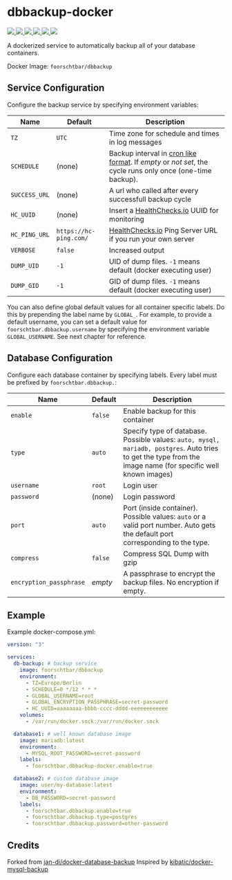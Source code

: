 # dbbackup-docker

[
  ![](https://img.shields.io/docker/v/foorschtbar/dbbackup?style=plastic&sort=date)
  ![](https://img.shields.io/docker/pulls/foorschtbar/dbbackup?style=plastic)
  ![](https://img.shields.io/docker/stars/foorschtbar/dbbackup?style=plastic)
  ![](https://img.shields.io/docker/image-size/foorschtbar/dbbackup?style=plastic)
  ![](https://img.shields.io/github/workflow/status/foorschtbar/dbbackup-docker/CI%20Workflow?style=plastic)
](https://hub.docker.com/repository/docker/foorschtbar/dbbackup)
[
  ![](https://img.shields.io/github/last-commit/foorschtbar/dbbackup-docker?style=plastic)
](https://github.com/foorschtbar/dbbackup-docker)


A dockerized service to automatically backup all of your database containers.

Docker Image: `foorschtbar/dbbackup`

## Service Configuration

Configure the backup service by specifying environment variables:

Name | Default | Description
--- | --- | ---
`TZ` | `UTC` | Time zone for schedule and times in log messages
`SCHEDULE` | (none) | Backup interval in [cron like format](http://en.wikipedia.org/wiki/Cron). If _empty_ or _not set_, the cycle runs only once (one-time backup).
`SUCCESS_URL` | (none) | A url who called after every successfull backup cycle
`HC_UUID`  | (none) | Insert a [HealthChecks.io](https://healthchecks.io/) UUID for monitoring
`HC_PING_URL`  | `https://hc-ping.com/` | [HealthChecks.io](https://healthchecks.io/) Ping Server URL if you run your own server
`VERBOSE` | `false` | Increased output
`DUMP_UID` | `-1` | UID of dump files. `-1` means default (docker executing user)
`DUMP_GID` | `-1` | GID of dump files. `-1` means default (docker executing user)

You can also define global default values for all container specific labels. Do this by prepending the label name by `GLOBAL_`. For example, to provide a default username, you can set a default value for `foorschtbar.dbbackup.username` by specifying the environment variable `GLOBAL_USERNAME`. See next chapter for reference.

## Database Configuration

Configure each database container by specifying labels. Every label must be prefixed by `foorschtbar.dbbackup.`:

Name | Default | Description
--- | --- | ---
`enable` | `false` | Enable backup for this container
`type` | `auto` | Specify type of database. Possible values: `auto, mysql, mariadb, postgres`. Auto tries to get the type from the image name (for specific well known images)
`username` | `root` | Login user
`password` | (none) | Login password
`port` | `auto` | Port (inside container). Possible values: `auto` or a valid port number. Auto gets the default port corresponding to the type.
`compress` | `false` | Compress SQL Dump with gzip
`encryption_passphrase` | _empty_ | A passphrase to encrypt the backup files. No encryption if empty.

## Example

Example docker-compose.yml:

```yml
version: "3"

services:
  db-backup: # backup service
    image: foorschtbar/dbbackup
    environment:
      - TZ=Europe/Berlin
      - SCHEDULE=0 */12 * * *
      - GLOBAL_USERNAME=root
      - GLOBAL_ENCRYPTION_PASSPHRASE=secret-password
      - HC_UUID=aaaaaaaa-bbbb-cccc-dddd-eeeeeeeeeeee
    volumes:
      - /var/run/docker.sock:/var/run/docker.sock

  database1: # well known database image
    image: mariadb:latest
    environment:
      - MYSQL_ROOT_PASSWORD=secret-password
    labels:
      - foorschtbar.dbbackup-docker.enable=true

  database2: # custom database image
    image: user/my-database:latest
    environment:
      - DB_PASSWORD=secret-password
    labels:
      - foorschtbar.dbbackup.enable=true
      - foorschtbar.dbbackup.type=postgres
      - foorschtbar.dbbackup.password=other-password
```

## Credits

Forked from [jan-di/docker-database-backup](https://github.com/jan-di/docker-database-backup)
Inspired by [kibatic/docker-mysql-backup](https://github.com/kibatic/docker-mysql-backup)